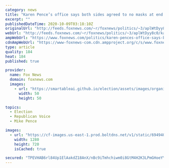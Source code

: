 ```yaml
---
category: news
title: "Karen Pence’s office says both sides agreed to no masks at end of debate"
excerpt: ""
publishedDateTime: 2020-10-09T03:18:10Z
originalUrl: "http://feeds.foxnews.com/~r/foxnews/politics/~3/aplWtDyy8c0/karen-pences-office-says-both-sides-agreed-to-no-masks-at-end-of-debate"
webUrl: "http://feeds.foxnews.com/~r/foxnews/politics/~3/aplWtDyy8c0/karen-pences-office-says-both-sides-agreed-to-no-masks-at-end-of-debate"
ampWebUrl: "https://www.foxnews.com/politics/karen-pences-office-says-both-sides-agreed-to-no-masks-at-end-of-debate.amp"
cdnAmpWebUrl: "https://www-foxnews-com.cdn.ampproject.org/c/s/www.foxnews.com/politics/karen-pences-office-says-both-sides-agreed-to-no-masks-at-end-of-debate.amp"
type: article
quality: 184
heat: 184
published: true

provider:
  name: Fox News
  domain: foxnews.com
  images:
    - url: "https://smartableai.github.io/election/assets/images/organizations/foxnews.com-50x50.jpg"
      width: 50
      height: 50

topics:
  - Election
  - Republican Voice
  - Mike Pence

images:
  - url: "https://cf-images.us-east-1.prod.boltdns.net/v1/static/694940094001/1cce0175-a7be-420c-a6f4-6a820ce90d21/6ac1c14e-ff9e-4404-9fc2-423cb394a034/1280x720/match/image.jpg"
    width: 1280
    height: 720
    isCached: true

secured: "TPEVHAB6rl84Up1ElAakdZ18AnX/nBc9iTmhchiwm0i8GtM4H2K3LPmGHoeYYWiqxFoowVKJhoolx5A5yBGlJDIf27sdoXq3UDt6aHqbJHha+y1J83FCXmKjbkY6BxgKVPTSGRm1/PQFCePJ6RJyDpQptdtS641I4B7ogKtGcEd7C4gR9pa15vv3P0d+cBewBLBwGtdHIOHjDVgWGNe0X0eCKwqQN86aO6tMMHgVKKUBTxNI+GmMaatvSVHEXTEzCBxYGCGa/0/sR/WjQJtu6JoHUVUkw7AstieXjDH4SPOfSyivl/vyNryHX0pXqCpKfmMgpcNXpTOyrv5edOnFx5gA2hihPy0GjrEsmrNIBu8=;Aj0MbhbVgqra5DTjM4DN3A=="
---
```



